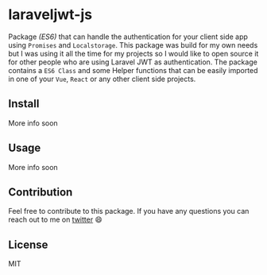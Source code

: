 # laraveljwt-js

Package _(ES6)_ that can handle the authentication for your client side app using `Promises` and `Localstorage`. This package was build for my own needs but I was using it all the time for my projects so I would like to open source it for other people who are using Laravel JWT as authentication. The package contains a `ES6 Class` and some Helper functions that can be easily imported in one of your `Vue`, `React` or any other client side projects.

## Install

More info soon

## Usage

More info soon

## Contribution

Feel free to contribute to this package. If you have any questions you can reach out to me on [twitter](https://twitter.com/glenngijsberts) 😄

## License

MIT




